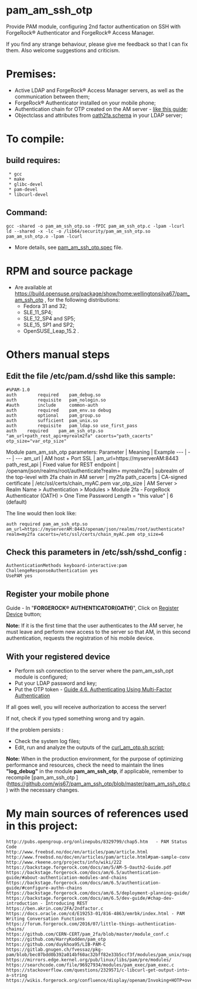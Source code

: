 # pam_am_ssh_otp
Provide PAM module, configuring 2nd factor authentication on SSH with ForgeRock® Authenticator and ForgeRock® Access Manager.

If you find any strange behaviour, please give me feedback so that I can fix them. Also welcome suggestions and criticism.

# Premises:
- Active LDAP and ForgeRock® Access Manager servers, as well as the communication between them;
- ForgeRock® Authenticator installed on your mobile phone;
- Authentication chain for OTP created on the AM server - [like this guide](https://backstage.forgerock.com/docs/am/6.5/authentication-guide/#authn-mfa-chain-oath); 
- Objectclass and attributes from [oath2fa.schema](https://github.com/wjs67/pam_am_ssh_otp/blob/master/oath2fa.schema) in your LDAP server;

# To compile:
 ## build requires:
 ~~~
  * gcc 
  * make 
  * glibc-devel 
  * pam-devel 
  * libcurl-devel 
~~~

## Command:
~~~
gcc -shared -o pam_am_ssh_otp.so -fPIC pam_am_ssh_otp.c -lpam -lcurl
ld --shared -x -lc -o /lib64/security/pam_am_ssh_otp.so pam_am_ssh_otp.o -lpam -lcurl
~~~

- More details, see [pam_am_ssh_otp.spec](https://github.com/wjs67/pam_am_ssh_otp/blob/master/pam_am_ssh_otp.spec) file.

# RPM and source package 
- Are available at https://build.opensuse.org/package/show/home:wellingtonsilva67/pam_am_ssh_otp , for the following distributions:
  * Fedora 31 and 32;
  * SLE_11_SP4;
  * SLE_12_SP4 and SP5;
  * SLE_15, SP1 and SP2;
  * OpenSUSE_Leap_15.2 .

# Others manual steps

## Edit the file /etc/pam.d/sshd like this sample:
~~~
#%PAM-1.0
auth        required    pam_debug.so
auth        requisite   pam_nologin.so
#auth       include     common-auth
auth        required    pam_env.so debug
auth        optional    pam_group.so
auth        sufficient  pam_unix.so
auth        requisite   pam_ldap.so use_first_pass
auth 	required 	pam_am_ssh_otp.so "am_url+path_rest_api+myrealm2fa" cacerts="path_cacerts" otp_size="var_otp_size"
~~~

Module pam_am_ssh_otp parameters:
Parameter | Meaning | Example
--- | --- | ---
am_url | AM host + Port SSL | am_url=https://myserverAM:8443
path_rest_api | Fixed value for REST endpoint | /openam/json/realms/root/authenticate?realm=
myrealm2fa  | subrealm of the top-level with 2fa chain in AM server | my2fa
path_cacerts  | CA-signed certificate | /etc/ssl/certs/chain_myAC.pem
var_otp_size |  AM Server > Realm Name > Authentication > Modules > Module 2fa - ForgeRock Authenticator (OATH) >  One Time Password Length = "this value" | 6 (default)

The line would then look like:
~~~
auth required pam_am_ssh_otp.so am_url=https://myserverAM:8443/openam/json/realms/root/authenticate?realm=my2fa cacerts=/etc/ssl/certs/chain_myAC.pem otp_size=6
~~~

## Check this parameters in /etc/ssh/sshd_config :
~~~
AuthenticationMethods keyboard-interactive:pam
ChallengeResponseAuthentication yes
UsePAM yes
~~~

## Register your mobile phone
Guide - In "**FORGEROCK® AUTHENTICATOR(OATH)**", Click on [Register Device](https://backstage.forgerock.com/docs/am/6.5/authentication-guide/#authn-mfa-register-device) button;

**Note:** If it is the first time that the user authenticates to the AM server, he must leave and perform new access to the server so that AM, in this second authentication, requests the registration of his mobile device.

## With your registered device
 * Perform ssh connection to the server where the pam_am_ssh_opt module is configured;
 * Put your LDAP password and key;
 * Put the OTP token - [Guide 4.6. Authenticating Using Multi-Factor Authentication](https://backstage.forgerock.com/docs/am/6.5/authentication-guide/#sec-mfa-authenticating)

If all goes well, you will receive authorization to access the server!

If not, check if you typed something wrong and try again.

If the problem persists :

- Check the system log files;
- Edit, run and analyze the outputs of the [curl_am_otp.sh script](https://github.com/wjs67/pam_am_ssh_otp/blob/master/curl_am_otp.sh);

**Note:** When in the production environment, for the purpose  of optimizing performance and resources, check the need to maintain the lines **"log_debug"** in the module **pam_am_ssh_otp**, if applicable, remember to recompile [pam_am_ssh_otp ] (https://github.com/wjs67/pam_am_ssh_otp/blob/master/pam_am_ssh_otp.c) with the necessary changes.

# My main sources of references used in this project:
~~~
http://pubs.opengroup.org/onlinepubs/8329799/chap5.htm   - PAM Status Code
http://www.freebsd.no/doc/en/articles/pam/article.html
http://www.freebsd.no/doc/en/articles/pam/article.html#pam-sample-conv
http://www.rkeene.org/projects/info/wiki/222
https://backstage.forgerock.com/docs/am/5/AM-5-Oauth2-Guide.pdf
https://backstage.forgerock.com/docs/am/6.5/authentication-guide/#about-authentication-modules-and-chains
https://backstage.forgerock.com/docs/am/6.5/authentication-guide/#configure-authn-chains
https://backstage.forgerock.com/docs/am/6.5/deployment-planning-guide/
https://backstage.forgerock.com/docs/am/6.5/dev-guide/#chap-dev-introduction - Introducing REST
https://ben.akrin.com/2FA/2ndfactor.c
https://docs.oracle.com/cd/E19253-01/816-4863/emrbk/index.html - PAM Writing Conversation Functions
https://forum.forgerock.com/2016/07/little-things-authentication-chains/
https://github.com/CERN-CERT/pam_2fa/blob/master/module_conf.c
https://github.com/HarryKodden/pam_otp
https://github.com/duykhoa95/LIB-PAM-C
https://gitlab.gnugen.ch/fvessaz/pkg-pam/blob/bec07bdd0b392a014bf60ac32bff82e33b5ccf3f/modules/pam_unix/support.c
https://mirrors.edge.kernel.org/pub/linux/libs/pam/pre/modules/
https://searchcode.com/file/96927934/modules/pam_exec/pam_exec.c
https://stackoverflow.com/questions/2329571/c-libcurl-get-output-into-a-string
https://wikis.forgerock.org/confluence/display/openam/Invoking+HOTP+over+REST
~~~
